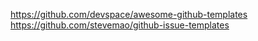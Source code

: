 https://github.com/devspace/awesome-github-templates
https://github.com/stevemao/github-issue-templates
